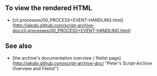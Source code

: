 To view the rendered HTML
-------------------------

* [cli.processes/00_PROCESS+EVENT-HANDLING.html]
  (http://jakobi.github.com/script-archive-doc/cli.processes/00_PROCESS+EVENT-HANDLING.html)


See also
--------

* [the archive's documentation overview / filelist page]
  (http://jakobi.github.com/script-archive-doc/
  "Peter's Script-Archive Overview and Filelist")

